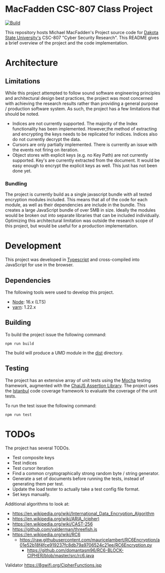 # MacFadden CSC-807 Class Project
[![Build](https://github.com/mmacfadden/csc-807-project/actions/workflows/build.yml/badge.svg)](https://github.com/mmacfadden/csc-807-project/actions/workflows/build.yml)

This repository hosts Michael MacFadden's Project source code for [Dakota State University's](https://dsu.edu) CSC-807 "Cyber Security Research". This README gives a brief overview of the project and the code implementation.

# Architecture

## Limitations
While this project attempted to follow sound software engineering principles and architectural design best practices, the project was most concerned with achieving the research results rather than providing a general purpose / production software system.  As such, the project has a few limitations that should be noted.

  - Indices are not currently supported.  The majority of the Index functionality has been implemented.  However,the method of extracting and encrypting the keys needs to be replicated for indices.  Indices also do not currently decrypt the data.
  - Cursors are only partially implemented.  There is currently an issue with the events not firing on iteration.
  - Object stores with explicit keys (e.g. no Key Path) are not currently supported.  Key's are currently extracted from the document.  It would be easy enough to encrypt the explicit keys as well. This just has not been done yet.

### Bundling
The project is currently build as a single javascript bundle with all tested encryption modules included.  This means that all of the code for each module, as well as their dependencies are include in the bundle.  This creates a large JavaScript bundle of over 5MB in size.  Ideally the modules would be broken out into separate libraries that can be included individually.  Optimizing this architectural limitation was outside the research scope of this project, but would be useful for a production implementation. 

# Development
This project was developed in [Typescript](https://www.typescriptlang.org/) and cross-compiled into JavaScript for use in the browser.

## Dependencies
The following tools were used to develop this project.

  - [Node](https://nodejs.org/en/): 16.x (LTS)
  - [yarn](https://yarnpkg.com/): 1.22.x

## Building
To build the project issue the following command:

```shell
npm run build
```

The build will produce a UMD module in the [dist](dist) directory.

## Testing
The project has an extensive array of unit tests using the [Mocha](https://mochajs.org/) testing framework, augmented with the [ChaiJS Assertion Library](https://www.chaijs.com/). The project uses the [Istanbul](https://istanbul.js.org/) code coverage framework to evaluate the coverage of the unit tests.

To run the test issue the following command:
```shell
npm run test
```


# TODOs
The project has several TODOs.
- Test composite keys
- Test indices
- Test cursor iteration
- Find a common cryptographically strong random byte / string generator.
- Generate a set of documents before running the tests, instead of generating them per test.
- Update the load tester to actually take a test config file format.
- Set keys manually.

Additional algorithms to look at:
- https://en.wikipedia.org/wiki/International_Data_Encryption_Algorithm
- https://en.wikipedia.org/wiki/ARIA_(cipher)
- https://en.wikipedia.org/wiki/CAST-256
- https://github.com/valderman/threefish.js
- https://en.wikipedia.org/wiki/RC6
  - https://raw.githubusercontent.com/mauricelambert/RC6Encryption/a01e52b18f4fce919237fc8db79a9706524c21ee/RC6Encryption.py
    - https://github.com/domantasm96/RC6-BLOCK-CIPHER/blob/master/src/rc6.java

Validator
https://8gwifi.org/CipherFunctions.jsp
